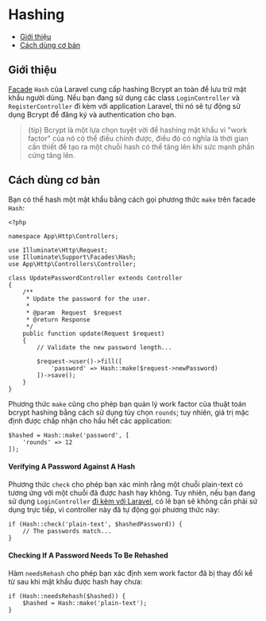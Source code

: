 # Hashing

- [Giới thiệu](#introduction)
- [Cách dùng cơ bản](#basic-usage)

<a name="introduction"></a>
## Giới thiệu

[Facade](/docs/{{version}}/facades) `Hash` của Laravel cung cấp hashing Bcrypt an toàn để lưu trữ mật khẩu người dùng. Nếu bạn đang sử dụng các class `LoginController` và `RegisterController` đi kèm với application Laravel, thì nó sẽ tự động sử dụng Bcrypt để đăng ký và authentication cho bạn.

> {tip} Bcrypt là một lựa chọn tuyệt vời để hashing mật khẩu vì "work factor" của nó có thể điều chỉnh được, điều đó có nghĩa là thời gian cần thiết để tạo ra một chuỗi hash có thể tăng lên khi sức mạnh phần cứng tăng lên.

<a name="basic-usage"></a>
## Cách dùng cơ bản

Bạn có thể hash một mật khẩu bằng cách gọi phương thức `make` trên facade `Hash`:

    <?php

    namespace App\Http\Controllers;

    use Illuminate\Http\Request;
    use Illuminate\Support\Facades\Hash;
    use App\Http\Controllers\Controller;

    class UpdatePasswordController extends Controller
    {
        /**
         * Update the password for the user.
         *
         * @param  Request  $request
         * @return Response
         */
        public function update(Request $request)
        {
            // Validate the new password length...

            $request->user()->fill([
                'password' => Hash::make($request->newPassword)
            ])->save();
        }
    }

Phương thức `make` cũng cho phép bạn quản lý work factor của thuật toán bcrypt hashing bằng cách sử dụng tùy chọn `rounds`; tuy nhiên, giá trị mặc định được chấp nhận cho hầu hết các application:

    $hashed = Hash::make('password', [
        'rounds' => 12
    ]);

#### Verifying A Password Against A Hash

Phương thức `check` cho phép bạn xác minh rằng một chuỗi plain-text có tương ứng với một chuỗi đã được hash hay không. Tuy nhiên, nếu bạn đang sử dụng `LoginController` [đi kèm với Laravel](/docs/{{version}}/authentication), có lẽ bạn sẽ không cần phải sử dụng trực tiếp, vì controller này đã tự động gọi phương thức này:

    if (Hash::check('plain-text', $hashedPassword)) {
        // The passwords match...
    }

#### Checking If A Password Needs To Be Rehashed

Hàm `needsRehash` cho phép bạn xác định xem work factor đã bị thay đổi kể từ sau khi mật khẩu được hash hay chưa:

    if (Hash::needsRehash($hashed)) {
        $hashed = Hash::make('plain-text');
    }
